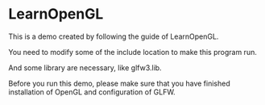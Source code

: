 # LearnOpenGL
This is a demo created by following the guide of LearnOpenGL.

You need to modify some of the include location to make this program run.

And some library are necessary, like glfw3.lib. 

Before you run this demo, please make sure that you have finished installation of OpenGL and configuration of GLFW.
